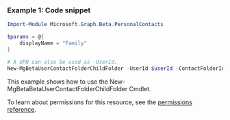 ### Example 1: Code snippet

```powershellImport-Module Microsoft.Graph.Beta.PersonalContacts

$params = @{
	displayName = "Family"
}

# A UPN can also be used as -UserId.
New-MgBetaUserContactFolderChildFolder -UserId $userId -ContactFolderId $contactFolderId -BodyParameter $params
```
This example shows how to use the New-MgBetaBetaUserContactFolderChildFolder Cmdlet.
To learn about permissions for this resource, see the [permissions reference](/graph/permissions-reference).

